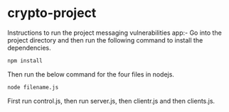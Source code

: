 # crypto-project

Instructions to run the project messaging vulnerabilities app:-
Go into the project directory and then run the following command to install the dependencies.
```bash
npm install
```
Then run the below command for the four files in nodejs. 
```bash
node filename.js
```
First run control.js, then run server.js, then clientr.js and then clients.js.
